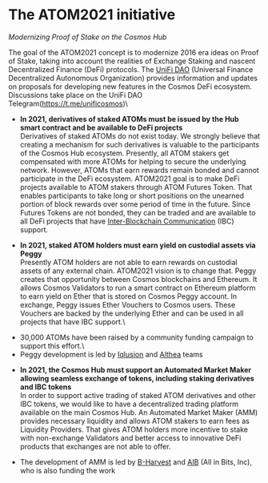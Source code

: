 # The ATOM2021 initiative

*Modernizing Proof of Stake on the Cosmos Hub*

The goal of the ATOM2021 concept is to modernize 2016 era ideas on Proof of Stake, taking into account the realities of Exchange Staking and nascent Decentralized Finance (DeFi) protocols. The [UniFi DAO](https://unifi.finance/proposals/100) (Universal Finance Decentralized Autonomous Organization) provides information and updates on proposals for developing new features in the Cosmos DeFi ecosystem. Discussions take place on the UniFi DAO Telegram(https://t.me/unificosmos)\

* **In 2021, derivatives of staked ATOMs must be issued by the Hub smart contract and be available to DeFi projects**\
Derivatives of staked ATOMs do not exist today. We strongly believe that creating a mechanism for such derivatives is valuable to the participants of the Cosmos Hub ecosystem.  Presently, all ATOM stakers get compensated with more ATOMs for helping to secure the underlying network. However, ATOMs that earn rewards remain bonded and cannot participate in the DeFi ecosystem. ATOM2021 goal is to make DeFi projects available to ATOM stakers through ATOM Futures Token. That enables participants to take long or short positions on the unearned portion of block rewards over some period of time in the future. Since Futures Tokens are not bonded, they can be traded and are available to all DeFi projects that have [Inter-Blockchain Communication](https://cosmos.network/ibc) (IBC) support.

* **In 2021, staked ATOM holders must earn yield on custodial assets via Peggy**\
Presently ATOM holders are not able to earn rewards on custodial assets of any external chain.  ATOM2021 vision is to change that. Peggy creates that opportunity between Cosmos blockchains and Ethereum. It allows Cosmos Validators to run a smart contract on Ethereum platform to earn yield on Ether that is stored on Cosmos Peggy account. In exchange, Peggy issues Ether Vouchers to Cosmos users. These Vouchers are backed by the underlying Ether and can be used in all projects that have IBC support.\
- 30,000 ATOMs have been raised by a community funding campaign to support this effort.\
- Peggy development is led by [Iqlusion](https://www.iqlusion.io) and [Althea](https://althea.net) teams


* **In 2021, the Cosmos Hub must support an Automated Market Maker allowing seamless exchange of tokens, including staking derivatives and IBC tokens**\
In order to support active trading of staked ATOM derivatives and other IBC tokens, we would like to have a decentralized trading platform available on the main Cosmos Hub. An Automated Market Maker (AMM) provides necessary liquidity and allows ATOM stakers to earn fees as Liquidity Providers. That gives ATOM holders more incentive to stake with non-exchange Validators and better access to innovative DeFi products that exchanges are not able to offer.
- The development of AMM is led by [B-Harvest](https://github.com/b-harvest/Liquidity-Module-For-the-Hub) and [AIB](https://tendermint.com/) (All in Bits, Inc), who is also funding the work
